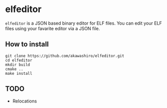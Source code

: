 # elfeditor

`elfeditor` is a JSON based binary editor for ELF files. You can edit your ELF files using your favarite editor via a JSON file.

## How to install
```
git clone https://github.com/akawashiro/elfeditor.git
cd elfeditor
mkdir build
cmake ..
make install
```

## TODO
- Relocations